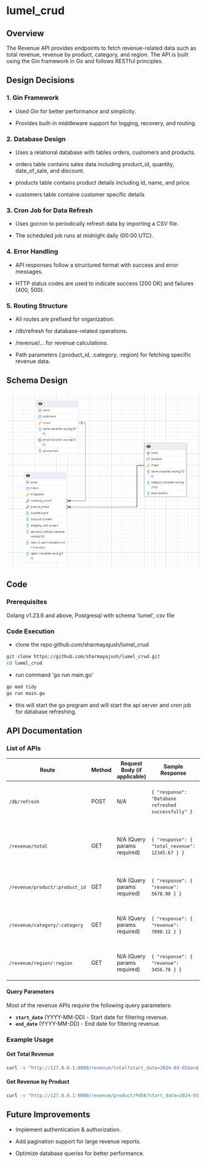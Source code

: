 # lumel_crud

## Overview

The Revenue API provides endpoints to fetch revenue-related data such as total revenue, revenue by product, category, and region. The API is built using the Gin framework in Go and follows RESTful principles.

## Design Decisions

### 1. Gin Framework

- Used Gin for better performance and simplicity.

- Provides built-in middleware support for logging, recovery, and routing.

### 2. Database Design

- Uses a relational database with tables orders, customers and products.

- orders table contains sales data including product_id, quantity, date_of_sale, and discount.

- products table contains product details including id, name, and price.

- customers table containe customer specific details

### 3. Cron Job for Data Refresh

- Uses gocron to periodically refresh data by importing a CSV file.

- The scheduled job runs at midnight daily (00:00 UTC).

### 4. Error Handling

- API responses follow a structured format with success and error messages.

- HTTP status codes are used to indicate success (200 OK) and failures (400, 500).

### 5. Routing Structure

- All routes are prefixed for organization:

- /db/refresh for database-related operations.

- /revenue/... for revenue calculations.

- Path parameters (:product_id, :category, :region) for fetching specific revenue data.

## Schema Design

![alt text](https://github.com/sharmayajush/lumel_crud/blob/main/lumel_ss.png?raw=true)

## Code

### Prerequisites
Golang v1.23.6 and above, Postgresql with schema 'lumel', csv file
### Code Execution
- clone the repo github.com/sharmayajush/lumel_crud
```sh
git clone https://github.com/sharmayajush/lumel_crud.git
cd lumel_crud
```
- run command 'go run main.go'
```sh
go mod tidy
go run main.go
```
- this will start the go program and will start the api server and cron job for database refreshing.

## API Documentation

### List of APIs

| Route                        | Method | Request Body (if applicable) | Sample Response | Description |
|------------------------------|--------|------------------------------|-----------------|-------------|
| `/db/refresh`                | POST   | N/A                          | `{ "response": "Database refreshed successfully" }` | Refreshes the database by importing CSV data. |
| `/revenue/total`             | GET    | N/A (Query params required)  | `{ "response": { "total_revenue": 12345.67 } }` | Fetches total revenue between `start_date` and `end_date`. |
| `/revenue/product/:product_id` | GET  | N/A (Query params required)  | `{ "response": { "revenue": 5678.90 } }` | Fetches revenue for a specific product in a date range. |
| `/revenue/category/:category` | GET  | N/A (Query params required)  | `{ "response": { "revenue": 7890.12 } }` | Fetches revenue for a specific category in a date range. |
| `/revenue/region/:region`     | GET  | N/A (Query params required)  | `{ "response": { "revenue": 3456.78 } }` | Fetches revenue for a specific region in a date range. |

#### Query Parameters
Most of the revenue APIs require the following query parameters:
- **`start_date`** (YYYY-MM-DD) - Start date for filtering revenue.
- **`end_date`** (YYYY-MM-DD) - End date for filtering revenue.

### Example Usage
#### Get Total Revenue
```sh
curl -v "http://127.0.0.1:8080/revenue/total?start_date=2024-03-01&end_date=2024-03-15"
```
#### Get Revenue by Product
```sh
curl -v "http://127.0.0.1:8080/revenue/product/P456?start_date=2024-03-01&end_date=2024-03-15"
```

## Future Improvements

- Implement authentication & authorization.

- Add pagination support for large revenue reports.

- Optimize database queries for better performance.
